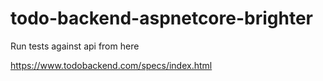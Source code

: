 # todo-backend-aspnetcore-brighter


Run tests against api from here

https://www.todobackend.com/specs/index.html


